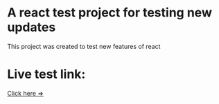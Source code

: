 # A react test project for testing new updates

This project was created to test new features of react

# Live test link:
[Click here =>](https://react-meetups-iz.herokuapp.com/ "Meetups app")